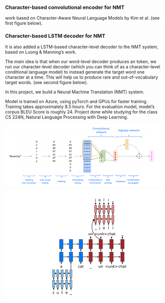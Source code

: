 ### Character-based convolutional encoder for NMT 

work based on Character-Aware Neural Language Models by Kim et al.
(see first figure below).


### Character-based LSTM decoder for NMT

It is also added a LSTM-based character-level decoder to the NMT system, based on Luong & Manning’s work. 

The main idea is that when our word-level decoder produces an <UNK> token, we run
our character-level decoder (which you can think of as a character-level conditional language model) to
instead generate the target word one character at a time. This will help us to
produce rare and out-of-vocabulary target words.
(see second figure below).

In this project, we build a Neural Machine Translation (NMT) system.

Model is trained on Azure, using pyTorch and GPUs for faster training.
Training takes approximately 8.5 hours.
For the evaluation model, model’s corpus BLEU Score is roughly 24.
Project done while studying for the class CS 224N, Natural Language Processing with Deep Learning.

![Alt text](img1.png?raw=true "Title")

![Alt text](img2.png?raw=true "Title")
